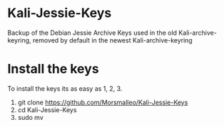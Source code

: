 # Kali-Jessie-Keys
Backup of the Debian Jessie Archive Keys used in the old Kali-archive-keyring, removed by default in the newest Kali-archive-keyring
#
# Install the keys
To install the keys its as easy as 1, 2, 3.
1. git clone https://github.com/Morsmalleo/Kali-Jessie-Keys
2. cd Kali-Jessie-Keys
3. sudo mv 
